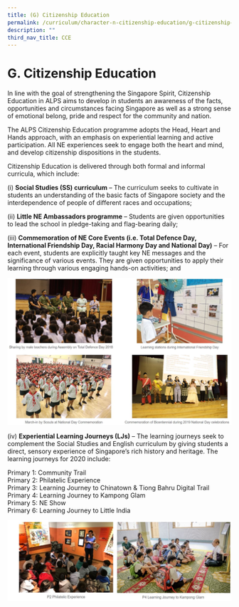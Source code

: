 ```yaml
---
title: (G) Citizenship Education
permalink: /curriculum/character-n-citizenship-education/g-citizenship-education
description: ""
third_nav_title: CCE
---
```

# **G. Citizenship Education**

In line with the goal of strengthening the Singapore Spirit, Citizenship Education in ALPS aims to develop in students an awareness of the facts, opportunities and circumstances facing Singapore as well as a strong sense of emotional belong, pride and respect for the community and nation. 

The ALPS Citizenship Education programme adopts the Head, Heart and Hands approach, with an emphasis on experiential learning and active participation. All NE experiences seek to engage both the heart and mind, and develop citizenship dispositions in the students.  

Citizenship Education is delivered through both formal and informal curricula, which include:  


(i) **Social Studies (SS) curriculum** – The curriculum seeks to cultivate in students an understanding of the basic facts of Singapore society and the interdependence of people of different races and occupations;        

(ii) **Little NE Ambassadors programme** – Students are given opportunities to lead the school in pledge-taking and flag-bearing daily;

(iii) **Commemoration of NE Core Events (i.e. Total Defence Day, International Friendship Day, Racial Harmony Day and National Day)** – For each event, students are explicitly taught key NE messages and the significance of various events. They are given opportunities to apply their learning through various engaging hands-on activities; and

![](/images/CCE%20education.jpg)

(iv) **Experiential Learning Journeys (LJs)** – The learning journeys seek to complement the Social Studies and English curriculum by giving students a direct, sensory experience of Singapore’s rich history and heritage. The learning journeys for 2020 include: 

  

Primary 1: Community Trail    
Primary 2: Philatelic Experience    
Primary 3: Learning Journey to Chinatown & Tiong Bahru Digital Trail     
Primary 4: Learning Journey to Kampong Glam        
Primary 5: NE Show     
Primary 6: Learning Journey to Little India

![](/images/CCE%20education-1.jpg)